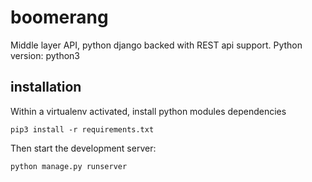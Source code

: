 # boomerang
Middle layer API, python django backed with REST api support.
Python version: python3

## installation
Within a virtualenv activated, install python modules dependencies

```
pip3 install -r requirements.txt
```

Then start the development server:

```
python manage.py runserver
```

